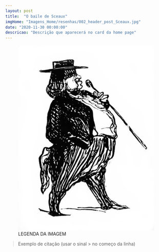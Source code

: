 ```yaml
---
layout: post
title:  "O baile de Sceaux"
imgHome: "Imagens_Home/resenhas/002_header_post_Sceaux.jpg"
date: "2020-11-30 00:00:00"
descricao: "Descrição que aparecerá no card da home page"
---
```



<figure class="image">
  <img src="/Imagens_Home/balzac.jpg" alt="DESCRIÇÃO DA IMAGEM">
  <figcaption>LEGENDA DA IMAGEM</figcaption>
</figure>

>Exemplo de citação (usar o sinal > no começo da linha)

